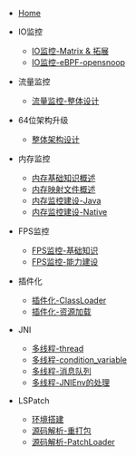 * [Home](/)

* IO监控
  * [IO监控-Matrix & 拓展](/IO/io-monitor/io-monitor.md)
  * [IO监控-eBPF-opensnoop](/IO/ebpf/opensnoop.md)

* 流量监控
  * [流量监控-整体设计](/Traffic/design/流量监控-整体设计.md)

* 64位架构升级
  * [整体架构设计](Arm64/adapter/Arm64位适配方案.md)

* 内存监控 
  * [内存基础知识概述](Memory/memory-basic-knowledge/内存基础知识概述.md)
  * [内存映射文件概述](Memory/memory-mapping-file/内存映射文件概述.md)  
  * [内存监控建设-Java](Memory/memory-monitor-java/内存监控建设-Java.md)
  * [内存监控建设-Native](Memory/memory-monitor-native/内存监控建设-Native.md)

* FPS监控
  * [FPS监控-基础知识](/Fluency/FPS监控-基础知识.md)
  * [FPS监控-能力建设](/Fluency/FPS监控-能力建设.md)

* 插件化
  * [插件化-ClassLoader](Plugin/ClassLoader.md)
  * [插件化-资源加载](Plugin/Resource.md)

* JNI
  * [多线程-thread](/JNI/thread/thread.md)
  * [多线程-condition_variable](/JNI/condition_variable/cv.md)
  * [多线程-消息队列](/JNI/concurrent_queue/concurrent_queue.md)
  * [多线程-JNIEnv的处理](/JNI/JniEnv/jnienv.md)

* LSPatch
  * [环境搭建](LSPatch/env/lsp-env.md)
  * [源码解析-重打包](LSPatch/repackage/repackage.md)
  * [源码解析-PatchLoader]()
